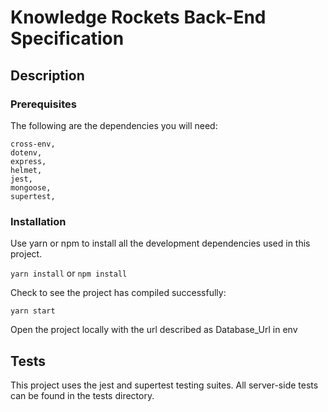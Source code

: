 <h1>Knowledge Rockets Back-End Specification</h1>

<h2>Description</h2>

<h3>Prerequisites</h3>
<p>The following are the dependencies you will need: </p>

```
cross-env,
dotenv,
express,
helmet,
jest,
mongoose,
supertest,
```

<h3>Installation</h3>
<p>Use yarn or npm to install all the development dependencies used in this project.</p>

```yarn install``` or ```npm install```

<p>Check to see the project has compiled successfully:</p>

```yarn start```

<p>Open the project locally with the url described as Database_Url in env</p>

<h2>Tests</h2>
<p>This project uses the jest and supertest testing suites. All server-side tests can be found in the tests directory.</p>

